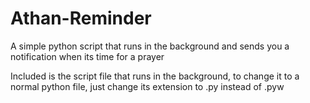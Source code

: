 # Athan-Reminder
A simple python script that runs in the background and sends you a notification when its time for a prayer

Included is the script file that runs in the background, to change it to a normal python file, just change its extension to .py instead of .pyw
